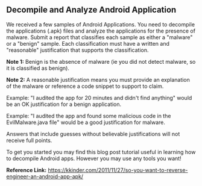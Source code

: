 Decompile and Analyze Android Application
---------------------------------------------------------

We received a few samples of Android Applications.  You need to decompile the applications (.apk) files and analyze the applications for the presence of malware.  Submit a report that classifies each sample as either a "malware" or a "benign" sample.  Each classification must have a written and "reasonable" justification that supports the classification.  

**Note 1:** Benign is the absence of malware (ie you did not detect malware, so it is classified as benign).

**Note 2:** A reasonable justification means you must provide an explanation of the malware or reference a code snippet to support to claim.  

Example: "I audited the app for 20 minutes and didn't find anything" would be an OK justification for a benign application.  

Example: "I audited the app and found some malicious code in the EvilMalware.java file" would be a good justification for malware.

Answers that include guesses without believable justifications will not receive full points.

To get you started you may find this blog post tutorial useful in learning how to decompile Android apps.  However you may use any tools you want!

**Reference Link:**
https://kkinder.com/2011/11/27/so-you-want-to-reverse-engineer-an-android-app-apk/